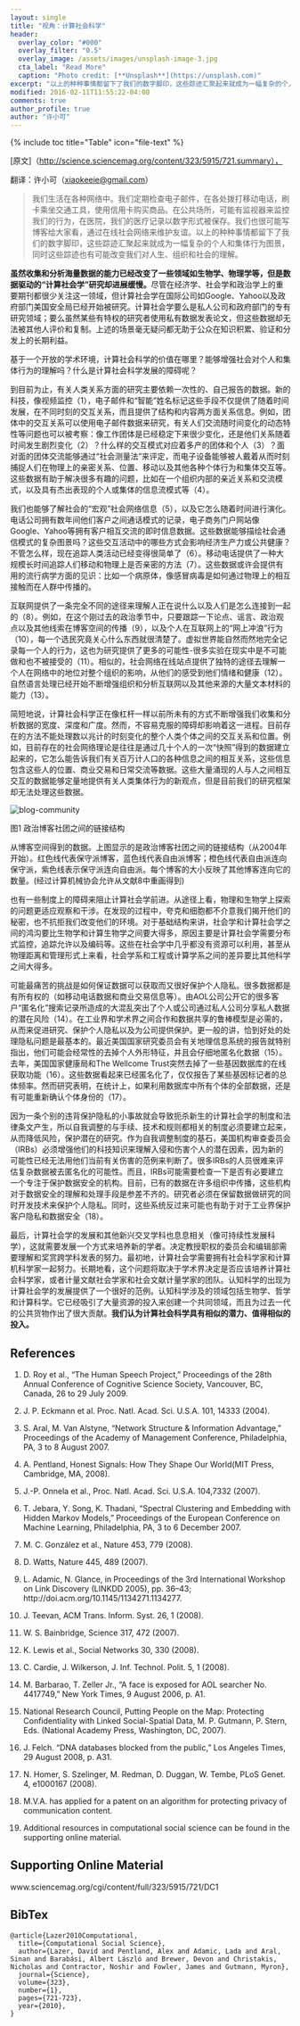 ```yaml
---
layout: single
title: "视角：计算社会科学"
header:
  overlay_color: "#000"
  overlay_filter: "0.5"
  overlay_image: /assets/images/unsplash-image-3.jpg
  cta_label: "Read More"
  caption: "Photo credit: [**Unsplash**](https://unsplash.com)"
excerpt: "以上的种种事情都留下了我们的数字脚印，这些踪迹汇聚起来就成为一幅复杂的个人和集体行为图景，同时这些踪迹也有可能改变我们对人生、组织和社会的理解。"
modified: 2016-02-11T11:55:22-04:00
comments: true
author_profile: true
author: "许小可"
---
```


{% include toc title="Table" icon="file-text" %}



[原文]（http://science.sciencemag.org/content/323/5915/721.summary）， <p>翻译：许小可（xiaokeeie@gmail.com）</p>
<blockquote>

<p>我们生活在各种网络中。我们定期检查电子邮件，在各处拨打移动电话，刷卡乘坐交通工具，使用信用卡购买商品。在公共场所，可能有监视器来监控我们的行为，在医院，我们的医疗记录以数字形式被保存。我们也很可能写博客给大家看，通过在线社会网络来维护友谊。以上的种种事情都留下了我们的数字脚印，这些踪迹汇聚起来就成为一幅复杂的个人和集体行为图景，同时这些踪迹也有可能改变我们对人生、组织和社会的理解。</p>
</blockquote>
<p><strong>虽然收集和分析海量数据的能力已经改变了一些领域如生物学、物理学等，但是数据驱动的“计算社会学”研究却进展缓慢。</strong>尽管在经济学、社会学和政治学上的重要期刊都很少关注这一领域，但计算社会学在国际公司如Google、Yahoo以及政府部门美国安全局已经开始被研究。计算社会学要么是私人公司和政府部门的专有研究领域；要么虽然某些有特权的研究者使用私有数据发表论文，但这些数据却无法被其他人评价和复制。上述的场景毫无疑问都无助于公众在知识积累、验证和分发上的长期利益。</p>



<p>基于一个开放的学术环境，计算社会科学的价值在哪里？能够增强社会对个人和集体行为的理解吗？什么是计算社会科学发展的障碍呢？</p>
<p>到目前为止，有关人类关系方面的研究主要依赖一次性的、自己报告的数据。新的科技，像视频监控（1），电子邮件和“智能”姓名标记这些手段不仅提供了随着时间发展，在不同时刻的交互关系，而且提供了结构和内容两方面关系信息。例如，团体中的交互关系可以使用电子邮件数据来研究，有关人们交流随时间变化的动态特性等问题也可以被考察：像工作团体是已经稳定下来很少变化，还是他们关系随着时间发生剧烈变化（2）？什么样的交互模式对应着多产的团体和个人（3）？面对面的团体交流能够通过“社会测量法”来评定，而电子设备能够被人戴着从而时刻捕捉人们在物理上的亲密关系、位置、移动以及其他各种个体行为和集体交互等。这些数据有助于解决很多有趣的问题，比如在一个组织内部的亲近关系和交流模式，以及具有杰出表现的个人或集体的信息流模式等（4）。</p>
<p>我们也能够了解社会的“宏观”社会网络信息（5），以及它怎么随着时间进行演化。电话公司拥有数年间他们客户之间通话模式的记录，电子商务门户网站像Google、Yahoo等拥有客户相互交流的即时信息数据。这些数据能够描绘社会通信模式的复杂图景吗？这些交互活动中的哪些方式会影响经济生产力或公共健康？不管怎么样，现在追踪人类活动已经变得很简单了（6）。移动电话提供了一种大规模长时间追踪人们移动和物理上是否亲密的方法（7）。这些数据或许会提供有用的流行病学方面的见识：比如一个病原体，像感冒病毒是如何通过物理上的相互接触而在人群中传播的。</p>
<p>互联网提供了一条完全不同的途径来理解人正在说什么以及人们是怎么连接到一起的（8）。例如，在这个刚过去的政治季节中，只要跟踪一下论点、谣言、政治观点以及其他线索在博客空间的传播（9），以及个人在互联网上的“网上冲浪”行为（10），每一个选民究竟关心什么东西就很清楚了。虚拟世界能自然而然地完全记录每一个人的行为，这也为研究提供了更多的可能性-很多实验在现实中是不可能做和也不被接受的（11）。相似的，社会网络在线站点提供了独特的途径去理解一个人在网络中的地位对整个组织的影响，从他们的感受到他们情绪和健康（12）。自然语言处理已经开始不断增强组织和分析互联网以及其他来源的大量文本材料的能力（13）。</p>
<p>简短地说，计算社会科学正在像杠杆一样以前所未有的方式不断增强我们收集和分析数据的宽度、深度和广度。然而，不容易克服的障碍却影响着这一进程。目前存在的方法不能处理数以兆计的时刻变化的整个人类个体之间的交互关系和位置。例如，目前存在的社会网络理论是往往是通过几十个人的一次“快照”得到的数据建立起来的，它怎么能告诉我们有关百万计人口的各种信息之间的相互关系，这些信息包含这些人的位置、商业交易和日常交流等数据。这些大量涌现的人与人之间相互交互的数据能够定量地提供有关人类集体行为的新观点，但是目前我们的研究框架却无法处理这些数据。</p>

![blog-community](http://oaf2qt3yk.bkt.clouddn.com/4b057ee1275db6f88effe03608d5aec9.png)

图1 政治博客社团之间的链接结构


<p>从博客空间得到的数据。上图显示的是政治博客社团之间的链接结构（从2004年开始）。红色线代表保守派博客，蓝色线代表自由派博客；橙色线代表自由派连向保守派，紫色线表示保守派连向自由派。每个博客的大小反映了其他博客连向它的数量。(经过计算机械协会允许从文献8中重画得到)</p>
<p>也有一些制度上的障碍来阻止计算社会学前进。从途径上看，物理和生物学上探索的问题更适应观察和干涉。在发现的过程中，夸克和细胞都不介意我们揭开他们的秘密，也不抗拒我们改变他们的环境。对于基础结构来讲，社会学和计算社会学之间的鸿沟要比生物学和计算生物学之间要大得多，原因主要是计算社会学需要分布式监控，追踪允许以及编码等。这些在社会学中几乎都没有资源可以利用，甚至从物理距离和管理形式上来看，社会学系和工程或计算学系之间的差异要比其他科学之间大得多。</p>
<p>可能最痛苦的挑战是如何保证数据可以获取而又很好保护个人隐私。很多数据都是有所有权的（如移动电话数据和商业交易信息等）。由AOL公司公开它的很多客户“匿名化”搜索记录所造成的大混乱突出了个人或公司通过私人公司分享私人数据的潜在风险（14）。在工业界和学术界之间合作和数据共享的鲁棒模型是必需的，从而来促进研究、保护个人隐私以及为公司提供保护。更一般的讲，恰到好处的处理隐私问题是最基本的。最近美国国家研究委员会有关地理信息系统的报告就特别指出，他们可能会经常性的去掉个人外形特征，并且会仔细地匿名化数据（15）。去年，美国国家健康局和The Wellcome Trust突然去掉了一些基因数据库的在线获取功能（16）。这些数据看起来已经匿名化了，仅仅报告了某些基因标记者的总体频率。然而研究表明，在统计上，如果利用数据库中所有个体的全部数据，还是有可能重新确认个体身份的（17）。</p>
<p>因为一条个别的违背保护隐私的小事故就会导致扼杀新生的计算社会学的制度和法律条文产生，所以自我调整的与手续、技术和规则都相关的制度必须要建立起来，从而降低风险，保护潜在的研究。作为自我调整制度的基石，美国机构审查委员会（IRBs）必须增强他们的科技知识来理解入侵和伤害个人的潜在因素，因为新的可能性已经无法用他们当前有关伤害的范例来判断了。很多IRBs的人员很难来评估复杂数据被去匿名化的可能性。而且，IRBs可能需要检查一下是否有必要建立一个专注于保护数据安全的机构。目前，已有的数据在许多组织中传播，这些机构对于数据安全的理解和处理手段是参差不齐的。研究者必须在保留数据做研究的同时开发技术来保护个人隐私。同时，这些系统反过来可能也有助于对于工业界保护客户隐私和数据安全（18）。</p>
<p>最后，计算社会学的发展和其他新兴交叉学科也息息相关（像可持续性发展科学），这就需要发展一个方式来培养新的学者。决定教授职权的委员会和编辑部需要理解和奖赏跨学科发表的努力。最初地，计算社会学需要拥有社会科学家和计算机科学家一起努力。长期地看，这个问题将取决于学术界决定是否应该培养计算社会科学家，或者计量文献社会学家和社会文献计量学家的团队。认知科学的出现为计算社会学的发展提供了一个很好的范例。认知科学涉及的领域包括生物学、哲学和计算科学。它已经吸引了大量资源的投入来创建一个共同领域，而且为过去一代的公共货物作出了很大贡献。<strong>我们认为计算社会科学具有相似的潜力、值得相似的投入。</strong></p>

## References
<ol>
<li>
<p>D. Roy et al., “The Human Speech Project,” Proceedings of the 28th Annual Conference of Cognitive Science Society, Vancouver, BC, Canada, 26 to 29 July 2009.</p>
</li>
<li>
<p>J. P. Eckmann et al. Proc. Natl. Acad. Sci. U.S.A. 101, 14333 (2004).</p>
</li>
<li>
<p>S. Aral, M. Van Alstyne, “Network Structure &amp; Information Advantage,” Proceedings of the Academy of Management Conference, Philadelphia, PA, 3 to 8 August 2007.</p>
</li>
<li>
<p>A. Pentland, Honest Signals: How They Shape Our World(MIT Press, Cambridge, MA, 2008).</p>
</li>
<li>
<p>J.-P. Onnela et al., Proc. Natl. Acad. Sci. U.S.A. 104,7332 (2007).</p>
</li>
<li>
<p>T. Jebara, Y. Song, K. Thadani, “Spectral Clustering and Embedding with Hidden Markov Models,” Proceedings of the European Conference on Machine Learning, Philadelphia, PA, 3 to 6 December 2007.</p>
</li>
<li>
<p>M. C. González et al., Nature 453, 779 (2008).</p>
</li>
<li>
<p>D. Watts, Nature 445, 489 (2007).</p>
</li>
<li>
<p>L. Adamic, N. Glance, in Proceedings of the 3rd International Workshop on Link Discovery (LINKDD 2005), pp. 36–43; http://doi.acm.org/10.1145/1134271.1134277.</p>
</li>
<li>
<p>J. Teevan, ACM Trans. Inform. Syst. 26, 1 (2008).</p>
</li>
<li>
<p>W. S. Bainbridge, Science 317, 472 (2007).</p>
</li>
<li>
<p>K. Lewis et al., Social Networks 30, 330 (2008).</p>
</li>
<li>
<p>C. Cardie, J. Wilkerson, J. Inf. Technol. Polit. 5, 1 (2008).</p>
</li>
<li>
<p>M. Barbarao, T. Zeller Jr., “A face is exposed for AOL searcher No. 4417749,” New York Times, 9 August 2006, p. A1.</p>
</li>
<li>
<p>National Research Council, Putting People on the Map: Protecting Confidentiality with Linked Social-Spatial Data, M. P. Gutmann, P. Stern, Eds. (National Academy Press, Washington, DC, 2007).</p>
</li>
<li>
<p>J. Felch. “DNA databases blocked from the public,” Los Angeles Times, 29 August 2008, p. A31.</p>
</li>
<li>
<p>N. Homer, S. Szelinger, M. Redman, D. Duggan, W. Tembe, PLoS Genet. 4, e1000167 (2008).</p>
</li>
<li>
<p>M.V.A. has applied for a patent on an algorithm for protecting privacy of communication content.</p>
</li>
<li>
<p>Additional resources in computational social science can be found in the supporting online material.</p>
</li>
</ol>
<h2>Supporting Online Material</h2>
<p>www.sciencemag.org/cgi/content/full/323/5915/721/DC1</p>

## BibTex
    @article{Lazer2010Computational,
      title={Computational Social Science},
      author={Lazer, David and Pentland, Alex and Adamic, Lada and Aral, Sinan and Barabási, Albert László and Brewer, Devon and Christakis, Nicholas and Contractor, Noshir and Fowler, James and Gutmann, Myron},
      journal={Science},
      volume={323},
      number={1},
      pages={721-723},
      year={2010},
    }
